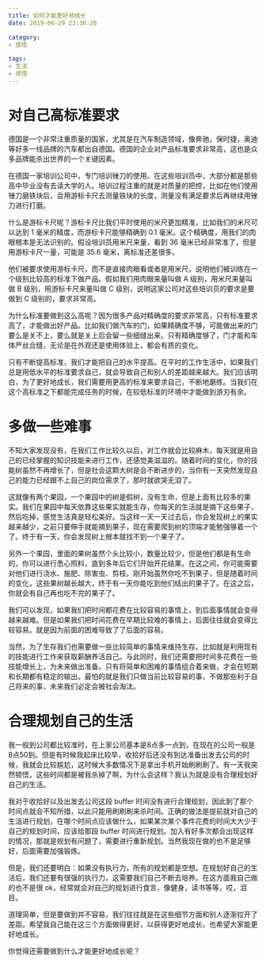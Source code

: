 ```yaml
---
title: 如何才能更好地成长
date: 2019-06-29 23:36:26

category:
- 感悟

tags:
- 生活
- 感悟
---
```

# 对自己高标准要求
德国是一个非常注重质量的国家，尤其是在汽车制造领域，像奔驰，保时捷，奥迪等好多一线品牌的汽车都出自德国。德国的企业对产品标准要求非常高，这也是众多品牌能杀出世界的一个关键因素。
<!--more-->
在德国一家培训公司中，专门培训锉刀的使用。在这些培训员中，大部分都是那些高中毕业没有去读大学的人。培训过程注重的就是对质量的把控，比如在他们使用锉刀磨铁块后，会用游标卡尺去测量铁块的长度，测量没有满足要求后再继续用锉刀进行打磨。

什么是游标卡尺呢？游标卡尺比我们平时使用的米尺更加精准，比如我们的米尺可以达到 1 毫米的精度，而游标卡尺能够精确到 0.1 毫米。这个精确度，用我们的肉眼根本是无法识别的。假设培训员用米尺来量，看到 36 毫米已经非常准了，但是用游标卡尺一量，可能是 35.6 毫米，离标准还差很多。

他们被要求使用游标卡尺，而不是直接肉眼看或者是用米尺，说明他们被训练在一个级别比较高的标准下做产品。假如我们用肉眼来量叫做 A 级别，用米尺来量叫做 B 级别，用游标卡尺来量叫做 C 级别，说明这家公司对这些培训员的要求是要做到 C 级别的，要求非常高。

为什么标准要做到这么高呢？因为很多产品对精确度的要求非常高，只有标准要求高了，才能做出好产品。比如我们做汽车的门，如果精确度不够，可能做出来的门要么是关不上，要么就是关上后会留一些细缝出来。只有精确度够了，门才能和车体严丝合缝，无论是在外观还是使用体验上，都会有质的变化。

只有不断提高标准，我们才能把自己的水平提高。在平时的工作生活中，如果我们总是用低水平的标准要求自己，就会导致自己和别人的差距越来越大。我们应该明白，为了更好地成长，我们需要用更高的标准来要求自己，不断地磨练。当我们在这个高标准之下都能完成任务的时候，在较低标准的环境中才能做到游刃有余。

# 多做一些难事
不知大家发现没有，在我们工作比较久以后，对工作就会比较麻木，每天就是用自己的已经掌握的知识技能来进行工作，还感觉美滋滋的。随着时间的变化，你的技能树虽然不再增长了，但是社会这颗大树是会不断进步的，当你有一天突然发现自己的能力已经跟不上自己的岗位需求了，那时就欲哭无泪了。

这就像有两个果园，一个果园中的树是假树，没有生命，但是上面有比较多的果实。我们在果园中每天依靠这些果实就能生存，你每天的生活就是摘下这些果子，然后吃掉，感觉生活真是轻松美好。当这样一天一天过去后，你会发现树上的果实越来越少，之前只要伸手就能摘到果子，现在需要爬到树的顶端才能勉强够着一个了。终于有一天，你会发现树上根本就找不到一个果子了。

另外一个果园，里面的果树虽然个头比较小，数量比较少，但是他们都是有生命的，你可以进行悉心照料，直到多年后它们开始开花结果。在这之间，你可能需要对他们进行浇水、施肥、除害虫、剪枝。刚开始虽然你吃不到果子，但是随着时间的变化，这些果树越长越大，终于有一天你能吃到他们结出的果子了。在这之后，你就会有自己再也吃不完的果子了。

我们可以发现，如果我们把时间都花费在比较容易的事情上，到后面事情就会变得越来越难。但是如果我们把时间花费在早期比较难的事情上，后面往往就会变得比较容易。就是因为前面的困难导致了了后面的容易。

当然，为了生存我们也需要做一些比较简单的事情来维持生存。比如就是利用现有的技能进行工作来获取薪酬养活自己。与此同时，我们还需要把时间多花费在一些技能增长上，为未来做出准备。只有将简单和困难的事情组合着来做，才会在短期和长期都有稳定的输出。最怕的就是我们只做当前比较容易的事，不做那些利于自己将来的事，未来我们必定会被社会淘汰。

# 合理规划自己的生活
我一般到公司都比较准时，在上家公司基本是8点多一点到，在现在的公司一般是8点50到。但是有时候我起床比较早，收拾好后还没有到达准备出发去公司的时候，我就会比较尴尬，这时候大多数情况下是拿出手机开始刷刷刷了。有一天我突然顿悟，这些时间都是被我杀掉了啊，为什么会这样？我认为就是没有合理规划好自己的生活。

我对于收拾好以及出发去公司这段 buffer 时间没有进行合理规划，因此到了那个时间点就会不知所措，以此只能用刷刷刷来杀时间。正确的做法是提前就对自己的生活进行规划，在哪个时间点应该做什么，如果某次某个事件花费的时间大大少于自己的规划时间，应该给那段 buffer 时间进行规划。加入有好多次都会出现这样的情况，那就是规划有问题了，需要进行重新规划。当然我现在做的也不是足够好，后面需要加强锻炼。

但是，我们还要明白：如果没有执行力，所有的规划都是空想。在规划好自己的生活后，我们还要有很强的执行力，这需要我们自己不断去培养。在这方面我自己做的也不是很 ok，经常就会对自己的规划进行食言，像健身，读书等等，哎，泪目。

道理简单，但是要做到并不容易，我们往往就是在这些细节方面和别人逐渐拉开了差距。希望我自己能在这三个方面做得更好，以获得更好地成长，也希望大家能更好地成长。

你觉得还需要做到什么才能更好地成长呢？